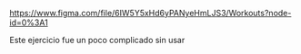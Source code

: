 https://www.figma.com/file/6IW5Y5xHd6yPANyeHmLJS3/Workouts?node-id=0%3A1

Este ejercicio fue un poco complicado sin usar 
